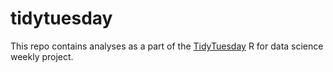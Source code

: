 # tidytuesday

This repo contains analyses as a part of the [TidyTuesday](https://github.com/rfordatascience/tidytuesday) R for data science weekly project. 
